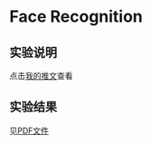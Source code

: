 # Face Recognition

## 实验说明

点击[我的推文](https://mp.weixin.qq.com/s?__biz=MzUyMTE2NDYxMQ==&mid=2247485114&idx=1&sn=70e730614d1b23d4e3f574ded1a98779&chksm=f9de0496cea98d808cb0851a12a75c8502f141e85659bcb985aea838b98c8e248d663ce23e3a&token=1148933483&lang=zh_CN#rd)查看

## 实验结果

见[PDF文件](./Programs/results/result.pdf)
